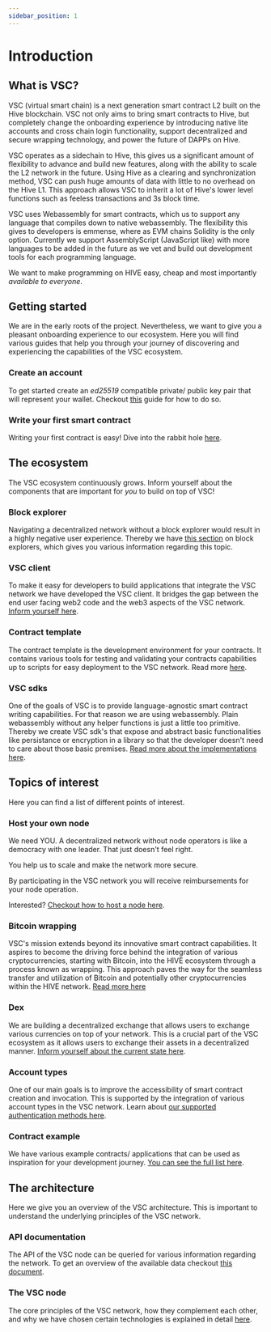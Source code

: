 ```yaml
---
sidebar_position: 1
---
```


# Introduction

## What is VSC?

VSC (virtual smart chain) is a next generation smart contract L2 built on the Hive blockchain. VSC not only aims to bring smart contracts to Hive, but completely change the onboarding experience by introducing native lite accounts and cross chain login functionality, support decentralized and secure wrapping technology, and power the future of DAPPs on Hive.  

VSC operates as a sidechain to Hive, this gives us a significant amount of flexibility to advance and build new features, along with the ability to scale the L2 network in the future. Using Hive as a clearing and synchronization method, VSC can push huge amounts of data with little to no overhead on the Hive L1. This approach allows VSC to inherit a lot of Hive's lower level functions such as feeless transactions and 3s block time.  

VSC uses Webassembly for smart contracts, which us to support any language that compiles down to native webassembly. The flexibility this gives to developers is emmense, where as EVM chains Solidity is the only option. Currently we support AssemblyScript (JavaScript like) with more languages to be added in the future as we vet and build out development tools for each programming language.  

We want to make programming on HIVE easy, cheap and most importantly _available to everyone_.

## Getting started

We are in the early roots of the project. Nevertheless, we want to give you a pleasant onboarding experience to our ecosystem. Here you will find various guides that help you through your journey of discovering and experiencing the capabilities of the VSC ecosystem.

### Create an account

To get started create an _ed25519_ compatible private/ public key pair that will represent your wallet. Checkout [this](./how-to/generate-wallet.md) guide for how to do so. 

### Write your first smart contract

Writing your first contract is easy! Dive into the rabbit hole [here](./tutorials/first-contract.md).  

## The ecosystem

The VSC ecosystem continuously grows. Inform yourself about the components that are important for _you_ to build on top of VSC!

### Block explorer

Navigating a decentralized network without a block explorer would result in a highly negative user experience. Thereby we have [this section](./references/block-explorers.md) on block explorers, which gives you various information regarding this topic.  

### VSC client

To make it easy for developers to build applications that integrate the VSC network we have developed the VSC client. It bridges the gap between the end user facing web2 code and the web3 aspects of the VSC network. [Inform yourself here](./references/client.md).

### Contract template

The contract template is the development environment for your contracts. It contains various tools for testing and validating your contracts capabilities up to scripts for easy deployment to the VSC network. Read more [here](./references/contract-template.md).

### VSC sdks

One of the goals of VSC is to provide language-agnostic smart contract writing capabilities. For that reason we are using webassembly. Plain webassembly without any helper functions is just a little too primitive. Thereby we create VSC sdk's that expose and abstract basic functionalities like persistance or encryption in a library so that the developer doesn't need to care about those basic premises. [Read more about the implementations here](./references/sdk.md).

## Topics of interest

Here you can find a list of different points of interest.

### Host your own node

We need YOU. A decentralized network without node operators is like a democracy with one leader. That just doesn't feel right.  

You help us to scale and make the network more secure.

By participating in the VSC network you will receive reimbursements for your node operation.  

Interested? [Checkout how to host a node here](./how-to/host-node.mdx).

### Bitcoin wrapping

VSC's mission extends beyond its innovative smart contract capabilities. It aspires to become the driving force behind the integration of various cryptocurrencies, starting with Bitcoin, into the HIVE ecosystem through a process known as wrapping. This approach paves the way for the seamless transfer and utilization of Bitcoin and potentially other cryptocurrencies within the HIVE network. [Read more here](./discussions/wrapping.md)

### Dex

We are building a decentralized exchange that allows users to exchange various currencies on top of your network. This is a crucial part of the VSC ecosystem as it allows users to exchange their assets in a decentralized manner. [Inform yourself about the current state here](./references/dex.md).

### Account types

One of our main goals is to improve the accessibility of smart contract creation and invocation. This is supported by the integration of various account types in the VSC network. Learn about [our supported authentication methods here](./references/account-types.md).

### Contract example

We have various example contracts/ applications that can be used as inspiration for your development journey. [You can see the full list here](./references/examples.md).

## The architecture

Here we give you an overview of the VSC architecture. This is important to understand the underlying principles of the VSC network.

### API documentation

The API of the VSC node can be queried for various information regarding the network. To get an overview of the available data checkout [this document](./references/api.md).

### The VSC node

The core principles of the VSC network, how they complement each other, and why we have chosen certain technologies is explained in detail [here](./discussions/core-philosophy.md).